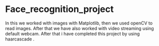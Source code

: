 # Face_recognition_project

In this we worked with images with Matplotlib, then we used
openCV to read images. After that we have also worked with video streaming
using default webcam. After that i have completed this project by using haarcascade
.
